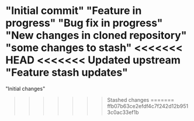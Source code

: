 "Initial commit" 
"Feature in progress" 
"Bug fix in progress" 
"New changes in cloned repository"
"some changes to stash" 
<<<<<<< HEAD
<<<<<<< Updated upstream
"Feature stash updates" 
=======
"Initial changes" 
>>>>>>> Stashed changes
=======
>>>>>>> ffb07b63ce2efdf4c7f242d12b9513c0ac33ef1b
